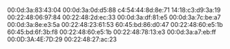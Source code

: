 00:0d:3a:83:43:04
00:0d:3a:0d:d5:88
c4:54:44:8d:8e:71
14:18:c3:d9:3a:19
00:22:48:06:97:84
00:22:48:2d:ec:33
00:0d:3a:df:81:e5
00:0d:3a:7c:be:a7
00:0d:3a:8e:e3:5a
00:22:48:23:61:53
60:45:bd:86:d0:47
00:22:48:60:e5:1b
60:45:bd:6f:3b:f8
00:22:48:60:e5:1b
00:22:48:78:13:e3
00:0d:3a:a7:eb:ff
00:0D:3A:4E:7D:29
00:22:48:27:ac:23

